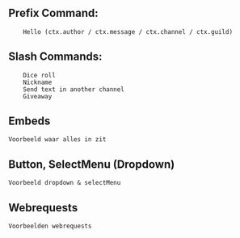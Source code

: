  ##   Prefix Command: 
        Hello (ctx.author / ctx.message / ctx.channel / ctx.guild)
 ##    Slash Commands:
        Dice roll
        Nickname
        Send text in another channel
        Giveaway

 ## Embeds
    Voorbeeld waar alles in zit
    
 ## Button, SelectMenu (Dropdown)
    Voorbeeld dropdown & selectMenu
    
 ## Webrequests
    Voorbeelden webrequests
        